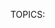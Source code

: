 TOPICS: <title>

# HTML Title Element: `<title>`

TThe **HTML `<title>`element** defines the **title** of the document, which is **required** in all
HTML documents and is displayed on the browser's *title bar* or *tab*. It can only contain text. If
it contains tags, any tags it contains will not be interpreted.

## Technical Summary

|  |  |
| :-- | :-- |
| **Content categories** | *Metadata content*. |
| **Permitted content** | Text that is not inter-element whitespace. |
| **Tag omission** | Both opening and closing TOPICS are required. Note that leaving off `</title>` should cause the browser to ignore the rest of the page. |
| **Permitted parents** | A [`<head>`](/en/webfrontend/<head>/) element that contains no other `<title>` element. |
| **Permitted ARIA roles** | None |
| **DOM interface** | **`HTMLTitleElement`** |

## Usage Notes

The `<title>` element is always used within a page's [`<head>`](/en/webfrontend/<head>/) block.

### Page titles and SEO

The contents of a page title can have significant implications for
**[[search engine optimization]]** (**SEO**). In general, a longer, descriptive title will perform
better than short or uninspired titles. Not only is the content of the title one of the components
used by algorithms to decide the order in which to list pages in search results, but the title is
the initial "hook" by which you grab the attention of readers glancing at the search results page.

A few guidelines and tips for composing good titles:

- Avoid one or two word titles. Use a descriptive phrase, or a term/definition pairing for glossary
or reference-style pages.
- Search engines will typically display somewhere around the first *55-60* characters of a page title.
Text beyond that may be lost, so try not to have titles longer than that. If you must use a longer title,
make sure the important parts come earlier and that nothing critical is in the part of the title
that is likely to be dropped.Generally recommended 35 Chinese (70KB) in Google; 28 Chinese (56KB) in
Baidu;
- Avoid special characters when possible; not all browsers will display them the same way.
For example, "`<`" often winds up displayed in the window title bar as "`&lt;`" (the HTML less-than entity).
- **Don't use "keyword blobs."** If your title is just a list of words, algorithms will
often artificially reduce your page's position in the search results.
- Try to make sure your titles are as unique as possible within your own site. Duplicate—or
near-duplicate—titles can contribute to inaccurate search results.
- Keyword distribution: The words that appear earlier are given higher weight.

!!! warn "NOTE"
    You cannot have more than one `<title>` element in an HTML document.
    If you omit the `<title>` element, the document is not valid as HTML.

## Simple Example

```html
<html>
<head>
<title>Website name-website introduction, description</title>
</head>
<body>
<p>The content of the body element is displayed in the browser.</p>
<p>The content of the title element is displayed in the browser's title bar.</p>
</body>
</html>
```

